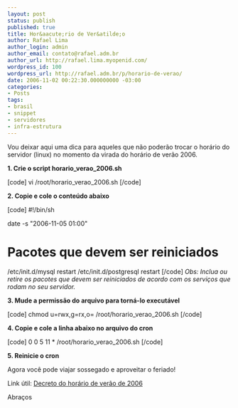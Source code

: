 ```yaml
---
layout: post
status: publish
published: true
title: Hor&aacute;rio de Ver&atilde;o
author: Rafael Lima
author_login: admin
author_email: contato@rafael.adm.br
author_url: http://rafael.lima.myopenid.com/
wordpress_id: 100
wordpress_url: http://rafael.adm.br/p/horario-de-verao/
date: 2006-11-02 00:22:30.000000000 -03:00
categories:
- Posts
tags:
- brasil
- snippet
- servidores
- infra-estrutura
---
```

Vou deixar aqui uma dica para aqueles que n&atilde;o poder&atilde;o trocar o hor&aacute;rio do servidor (linux) no momento da virada do hor&aacute;rio de ver&atilde;o 2006.

<strong>1. Crie o script horario_verao_2006.sh</strong>

[code]
vi /root/horario_verao_2006.sh
[/code]

<strong>2. Copie e cole o conte&uacute;do abaixo</strong>

[code]
#!/bin/sh

date -s "2006-11-05 01:00"

# Pacotes que devem ser reiniciados
/etc/init.d/mysql restart
/etc/init.d/postgresql restart
[/code]
<em>Obs: Inclua ou retire os pacotes que devem ser reiniciados de acordo com os servi&ccedil;os que rodam no seu servidor.</em>

<strong>3. Mude a permiss&atilde;o do arquivo para torn&aacute;-lo execut&aacute;vel</strong>

[code]
chmod u=rwx,g=rx,o= /root/horario_verao_2006.sh
[/code]

<strong>4. Copie e cole a linha abaixo no arquivo do cron</strong>

[code]
0 0 5 11 * /root/horario_verao_2006.sh
[/code]

<strong>5. Reinicie o cron</strong>

Agora voc&ecirc; pode viajar sossegado e aproveitar o feriado!

Link &uacute;til: <a href="http://pcdsh01.on.br/DecHV5920.gif">Decreto do hor&aacute;rio de ver&atilde;o de 2006</a>

Abra&ccedil;os
